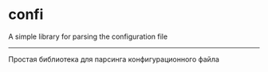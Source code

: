 # confi

A simple library for parsing the configuration file

-------------------------------------------------------------------------------------

Простая библиотека для парсинга конфигурационного файла

